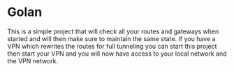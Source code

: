 # Golan

This is a simple project that will check all your routes and gateways when started and will then make sure to maintain the same state.
If you have a VPN which rewrites the routes for full tunneling you can start this project then start your VPN and you will now have access to your local network and the VPN network.